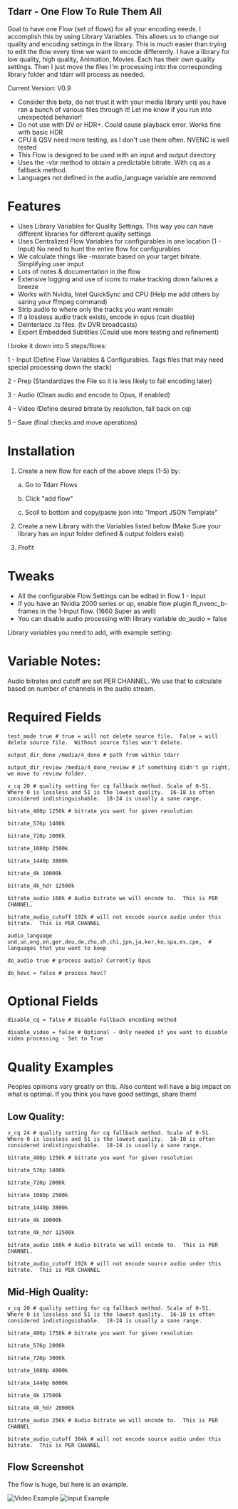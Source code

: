 ## Tdarr - One Flow To Rule Them All

Goal to have one Flow (set of flows) for all your encoding needs.
I accomplish this by using Library Variables.  This allows us to change our quality and encoding settings in the library.  This is much easier than trying to edit the flow every time we want to encode differently.
I have a library for low quality, high quality, Animation, Movies.  Each has their own quality settings.  Then I just move the files I'm processing into the corresponding library folder and tdarr will process as needed.

Current Version:
V0.9

- Consider this beta, do not trust it with your media library until you have ran a bunch of various files through it!  Let me know if you run into unexpected behavior!
- Do not use with DV or HDR+.  Could cause playback error.  Works fine with basic HDR
- CPU & QSV need more testing, as I don't use them often.  NVENC is well tested
- This Flow is designed to be used with an input and output directory
- Uses the -vbr method to obtain a predictable bitrate.  With cq as a fallback method.
- Languages not defined in the audio_language variable are removed

# Features
- Uses Library Variables for Quality Settings. This way you can have different libraries for different quality settings
- Uses Centralized Flow Variables for configurables in one location (1 - Input) No need to hunt the entire flow for configurables
- We calculate things like -maxrate based on your target bitrate. Simplifying user imput
- Lots of notes & documentation in the flow
- Extensive logging and use of icons to make tracking down failures a breeze
- Works with Nvidia, Intel QuickSync and CPU (Help me add others by saring your ffmpeg command)
- Strip audio to where only the tracks you want remain
- If a lossless audio track exists, encode in opus (can disable)
- Deinterlace .ts files. (tv DVR broadcasts)
- Export Embedded Subtitles (Could use more testing and refinement)

  

I broke it down into 5 steps/flows:

1 - Input (Define Flow Variables & Configurables.  Tags files that may need special processing down the stack)

2 - Prep (Standardizes the File so it is less likely to fail encoding later)

3 - Audio (Clean audio and encode to Opus, if enabled)

4 - Video (Define desired bitrate by resolution, fall back on cq)

5 - Save (final checks and move operations)

# Installation
1. Create a new flow for each of the above steps (1-5) by:
   
    a. Go to Tdarr Flows

    b. Click "add flow"

    c. Scoll to bottom and copy/paste json into "Import JSON Template" 

3. Create a new Library with the Variables listed below (Make Sure your library has an input folder defined & output folders exist)
4. Profit

# Tweaks
- All the configurable Flow Settings can be edited in flow 1 - Input
- If you have an Nvidia 2000 series or up, enable flow plugin fl_nvenc_b-frames in the 1-Input flow. (1660 Super as well)
- You can disable audio processing with library variable do_audio = false

Library variables you need to add, with example setting:

# Variable Notes:
Audio bitrates and cutoff are set PER CHANNEL.  We use that to calculate based on number of channels in the audio stream.

# Required Fields
```
test_mode true # true = will not delete source file.  False = will delete source file.  Without source files won't delete.

output_dir_done /media/4_done # path from within tdarr

output_dir_review /media/4_done_review # if something didn't go right, we move to review folder.

v_cq 20 # quality setting for cq fallback method. Scale of 0-51.  Where 0 is lossless and 51 is the lowest quality.  16-18 is often considered indistinguishable.  18-24 is usually a sane range.

bitrate_480p 1250k # bitrate you want for given resolution

bitrate_576p 1400k

bitrate_720p 2000k

bitrate_1080p 2500k

bitrate_1440p 3800k

bitrate_4k 10000k

bitrate_4k_hdr 12500k

bitrate_audio 160k # Audio bitrate we will encode to.  This is PER CHANNEL.

bitrate_audio_cutoff 192k # will not encode source audio under this bitrate.  This is PER CHANNEL

audio_language und,un,eng,en,ger,deu,de,zho,zh,chi,jpn,ja,kor,ko,spa,es,cpe,  # languages that you want to keep

do_audio true # process audio? Currently Opus

do_hevc = false # process hevc?

```

# Optional Fields

```
disable_cq = false # Disable Fallback encoding method

disable_video = false # Optional - Only needed if you want to disable video processing - Set to True

```

# Quality Examples

Peoples opinions vary greatly on this.  Also content will have a big impact on what is optimal.  If you think you have good settings, share them!

## Low Quality:

```
v_cq 24 # quality setting for cq fallback method. Scale of 0-51.  Where 0 is lossless and 51 is the lowest quality.  16-18 is often considered indistinguishable.  18-24 is usually a sane range.

bitrate_480p 1250k # bitrate you want for given resolution

bitrate_576p 1400k

bitrate_720p 2000k

bitrate_1080p 2500k

bitrate_1440p 3800k

bitrate_4k 10000k

bitrate_4k_hdr 12500k

bitrate_audio 160k # Audio bitrate we will encode to.  This is PER CHANNEL.

bitrate_audio_cutoff 192k # will not encode source audio under this bitrate.  This is PER CHANNEL

```

## Mid-High Quality:

```
v_cq 20 # quality setting for cq fallback method. Scale of 0-51.  Where 0 is lossless and 51 is the lowest quality.  16-18 is often considered indistinguishable.  18-24 is usually a sane range.

bitrate_480p 1750k # bitrate you want for given resolution

bitrate_576p 2000k

bitrate_720p 3000k

bitrate_1080p 4000k

bitrate_1440p 6000k

bitrate_4k 17500k

bitrate_4k_hdr 20000k

bitrate_audio 256k # Audio bitrate we will encode to.  This is PER CHANNEL

bitrate_audio_cutoff 384k # will not encode source audio under this bitrate.  This is PER CHANNEL

```

## Flow Screenshot
The flow is huge, but here is an example.

![Video Example](https://github.com/samssausages/tdarr/blob/80ee7f3c63ab8f017eefac86c9a25f7f101f129a/video_example.png)
![Input Example](https://github.com/samssausages/tdarr/blob/80ee7f3c63ab8f017eefac86c9a25f7f101f129a/input_example.png)
